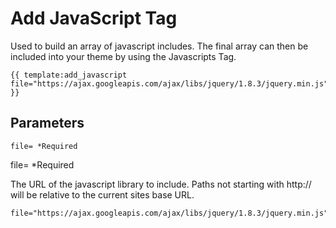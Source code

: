 # Add JavaScript Tag

Used to build an array of javascript includes. The final array can then be included into your theme by using the Javascripts Tag.

```
{{ template:add_javascript file="https://ajax.googleapis.com/ajax/libs/jquery/1.8.3/jquery.min.js" }}
```

## Parameters

``file= *Required``

file= *Required

The URL of the javascript library to include. Paths not starting with http:// will be relative to the current sites base URL.

```
file="https://ajax.googleapis.com/ajax/libs/jquery/1.8.3/jquery.min.js"
```